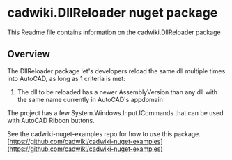 # cadwiki.DllReloader nuget package
This Readme file contains information on the cadwiki.DllReloader package  

## Overview
The DllReloader package let's developers reload the same dll multiple times into AutoCAD, as long as 1 criteria is met:
1.  The dll to be reloaded has a newer AssemblyVersion than any dll with the same name currently in AutoCAD's appdomain  

The project has a few System.Windows.Input.ICommands that can be used with AutoCAD Ribbon buttons.

See the cadwiki-nuget-examples repo for how to use this package.  
[https://github.com/cadwiki/cadwiki-nuget-examples](https://github.com/cadwiki/cadwiki-nuget-examples)  